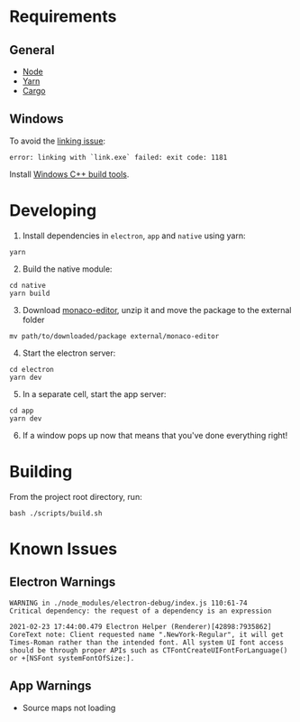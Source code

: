 # Requirements

## General

- [Node](https://nodejs.org/en/download/)
- [Yarn](https://classic.yarnpkg.com/en/docs/install)
- [Cargo](https://www.rust-lang.org/tools/install)

## Windows

To avoid the [linking issue](https://stackoverflow.com/a/57843860):

```
error: linking with `link.exe` failed: exit code: 1181
```

Install [Windows C++ build tools](https://visualstudio.microsoft.com/thank-you-downloading-visual-studio/?sku=BuildTools&rel=16).

# Developing

1. Install dependencies in `electron`, `app` and `native` using yarn:

```
yarn
```

2. Build the native module:

```
cd native
yarn build
```

3. Download [monaco-editor](https://microsoft.github.io/monaco-editor), unzip it and move the package to the external folder

```
mv path/to/downloaded/package external/monaco-editor
```

4. Start the electron server:

```
cd electron
yarn dev
```

5. In a separate cell, start the app server:

```
cd app
yarn dev
```

6. If a window pops up now that means that you've done everything right!

# Building

From the project root directory, run:

```
bash ./scripts/build.sh
```

# Known Issues

## Electron Warnings

```
WARNING in ./node_modules/electron-debug/index.js 110:61-74
Critical dependency: the request of a dependency is an expression
```

```
2021-02-23 17:44:00.479 Electron Helper (Renderer)[42898:7935862] CoreText note: Client requested name ".NewYork-Regular", it will get Times-Roman rather than the intended font. All system UI font access should be through proper APIs such as CTFontCreateUIFontForLanguage() or +[NSFont systemFontOfSize:].
```

## App Warnings

- Source maps not loading
